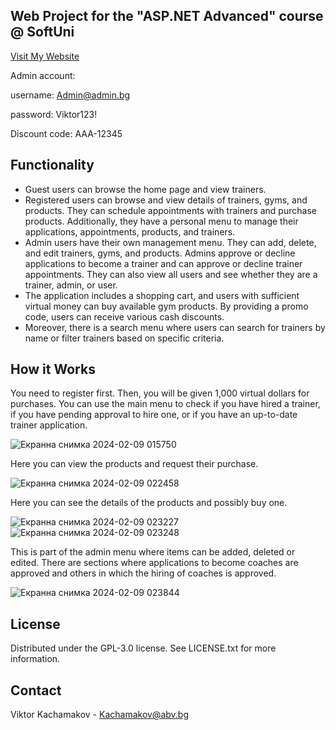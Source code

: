 ## Web Project for the "ASP.NET Advanced" course @ SoftUni 

[Visit My Website](https://mygymweb.azurewebsites.net)

Admin account:

username: Admin@admin.bg

password: Viktor123!

Discount code: AAA-12345



## Functionality

* Guest users can browse the home page and view trainers.
* Registered users can browse and view details of trainers, gyms, and products. They can schedule appointments with trainers and purchase products. Additionally, they have a personal menu to manage their applications, appointments, products, and trainers.
* Admin users have their own management menu. They can add, delete, and edit trainers, gyms, and products. Admins approve or decline applications to become a trainer and can approve or decline trainer appointments. They can also view all users and see whether they are a trainer, admin, or user.
* The application includes a shopping cart, and users with sufficient virtual money can buy available gym products. By providing a promo code, users can receive various cash discounts.
* Moreover, there is a search menu where users can search for trainers by name or filter trainers based on specific criteria.




## How it Works

You need to register first. Then, you will be given 1,000 virtual dollars for purchases. You can use the main menu to check if you have hired a trainer, if you have pending approval to hire one, or if you have an up-to-date trainer application.


![Екранна снимка 2024-02-09 015750](https://github.com/Blu33u3dD3v1l/MyGymWeb/assets/22412647/70e0684e-baf6-4586-ba06-2199ac18f956)


Here you can view the products and request their purchase.


![Екранна снимка 2024-02-09 022458](https://github.com/Blu33u3dD3v1l/MyGymWeb/assets/22412647/6e729604-a61d-4e83-876c-586c6cd3f9c9)


Here you can see the details of the products and possibly buy one.

![Екранна снимка 2024-02-09 023227](https://github.com/Blu33u3dD3v1l/MyGymWeb/assets/22412647/c9dde7ed-95bd-4579-a682-be694790abe8)
![Екранна снимка 2024-02-09 023248](https://github.com/Blu33u3dD3v1l/MyGymWeb/assets/22412647/6cdf2352-fdcd-42fd-b72f-ec54909b31d4)


This is part of the admin menu where items can be added, deleted or edited. There are sections where applications to become coaches are approved and others in which the hiring of coaches is approved.

![Екранна снимка 2024-02-09 023844](https://github.com/Blu33u3dD3v1l/MyGymWeb/assets/22412647/bdb45006-1ddb-40f6-826c-349055e4ee05)




## License

Distributed under the GPL-3.0 license. See LICENSE.txt for more information.



## Contact

Viktor Kachamakov - Kachamakov@abv.bg


 






